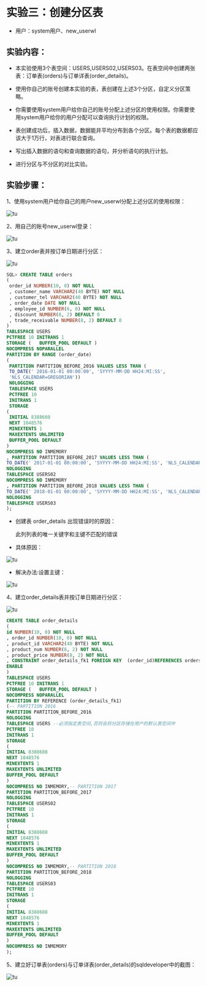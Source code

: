 # 实验三：创建分区表
- 用户：system用户、new_userwl
## 实验内容：
- 本实验使用3个表空间：USERS,USERS02,USERS03。在表空间中创建两张表：订单表(orders)与订单详表(order_details)。

- 使用你自己的账号创建本实验的表，表创建在上述3个分区，自定义分区策略。

- 你需要使用system用户给你自己的账号分配上述分区的使用权限。你需要使用system用户给你的用户分配可以查询执行计划的权限。

- 表创建成功后，插入数据，数据能并平均分布到各个分区。每个表的数据都应该大于1万行，对表进行联合查询。

- 写出插入数据的语句和查询数据的语句，并分析语句的执行计划。

- 进行分区与不分区的对比实验。
## 实验步骤：
1、使用system用户给你自己的用户new_userwl分配上述分区的使用权限：

![tu](./tupian/a.png)

2、用自己的账号new_userwl登录：

![tu](./tupian/b.png)

3、建立order表并按订单日期进行分区：

![tu](./tupian/c.png)

```sql
SQL> CREATE TABLE orders 
(
 order_id NUMBER(10, 0) NOT NULL 
 , customer_name VARCHAR2(40 BYTE) NOT NULL 
 , customer_tel VARCHAR2(40 BYTE) NOT NULL 
 , order_date DATE NOT NULL 
 , employee_id NUMBER(6, 0) NOT NULL 
 , discount NUMBER(8, 2) DEFAULT 0 
 , trade_receivable NUMBER(8, 2) DEFAULT 0 
) 
TABLESPACE USERS 
PCTFREE 10 INITRANS 1 
STORAGE (   BUFFER_POOL DEFAULT ) 
NOCOMPRESS NOPARALLEL 
PARTITION BY RANGE (order_date) 
(
 PARTITION PARTITION_BEFORE_2016 VALUES LESS THAN (
 TO_DATE(' 2016-01-01 00:00:00', 'SYYYY-MM-DD HH24:MI:SS', 
 'NLS_CALENDAR=GREGORIAN')) 
 NOLOGGING 
 TABLESPACE USERS 
 PCTFREE 10 
 INITRANS 1 
 STORAGE 
( 
 INITIAL 8388608 
 NEXT 1048576 
 MINEXTENTS 1 
 MAXEXTENTS UNLIMITED 
 BUFFER_POOL DEFAULT 
) 
NOCOMPRESS NO INMEMORY  
, PARTITION PARTITION_BEFORE_2017 VALUES LESS THAN (
TO_DATE(' 2017-01-01 00:00:00', 'SYYYY-MM-DD HH24:MI:SS', 'NLS_CALENDAR=GREGORIAN')) 
NOLOGGING 
TABLESPACE USERS02 
NOCOMPRESS NO INMEMORY  
, PARTITION PARTITION_BEFORE_2018 VALUES LESS THAN (
TO_DATE(' 2018-01-01 00:00:00', 'SYYYY-MM-DD HH24:MI:SS', 'NLS_CALENDAR=GREGORIAN')) 
NOLOGGING 
TABLESPACE USERS03 
);
```
- 创建表 order_details 出现错误时的原因：

  此列列表的唯一关键字和主键不匹配的错误

- 具体原因：

![tu](./tupian/d.png)

- 解决办法:设置主键：

![tu](./tupian/e.png)

4、建立order_details表并按订单日期进行分区：

![tu](./tupian/f.png)

```sql
CREATE TABLE order_details 
(
id NUMBER(10, 0) NOT NULL 
, order_id NUMBER(10, 0) NOT NULL
, product_id VARCHAR2(40 BYTE) NOT NULL 
, product_num NUMBER(8, 2) NOT NULL 
, product_price NUMBER(8, 2) NOT NULL 
, CONSTRAINT order_details_fk1 FOREIGN KEY  (order_id)REFERENCES orders  (  order_id   )
ENABLE 
) 
TABLESPACE USERS 
PCTFREE 10 INITRANS 1 
STORAGE (   BUFFER_POOL DEFAULT ) 
NOCOMPRESS NOPARALLEL
PARTITION BY REFERENCE (order_details_fk1)
(-- PARTITION 2016
PARTITION PARTITION_BEFORE_2016 
NOLOGGING 
TABLESPACE USERS --必须指定表空间,否则会将分区存储在用户的默认表空间中
PCTFREE 10
INITRANS 1
STORAGE
(
INITIAL 8388608
NEXT 1048576
MINEXTENTS 1
MAXEXTENTS UNLIMITED
BUFFER_POOL DEFAULT
) 
NOCOMPRESS NO INMEMORY,-- PARTITION 2017 
PARTITION PARTITION_BEFORE_2017 
NOLOGGING 
TABLESPACE USERS02
PCTFREE 10
INITRANS 1
STORAGE
(
INITIAL 8388608
NEXT 1048576
MINEXTENTS 1
MAXEXTENTS UNLIMITED
BUFFER_POOL DEFAULT
) 
NOCOMPRESS NO INMEMORY,-- PARTITION 2018
PARTITION PARTITION_BEFORE_2018 
NOLOGGING 
TABLESPACE USERS03
PCTFREE 10
INITRANS 1
STORAGE
(
INITIAL 8388608
NEXT 1048576
MINEXTENTS 1
MAXEXTENTS UNLIMITED
BUFFER_POOL DEFAULT
) 
NOCOMPRESS NO INMEMORY  
);
```
5、建立好订单表(orders)与订单详表(order_details)的sqldeveloper中的截图：

![tu](./tupian/g.png)
